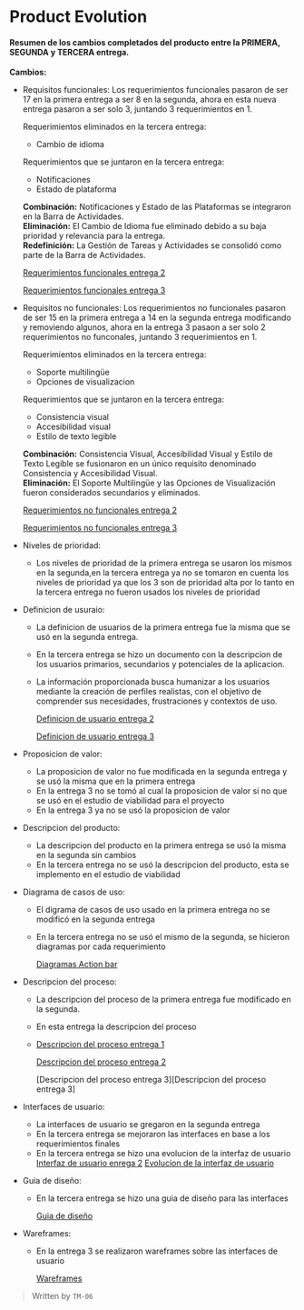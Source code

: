 # Product Evolution
#### Resumen de los cambios completados del producto entre la PRIMERA, SEGUNDA y TERCERA entrega.

**Cambios:**
- Requisitos funcionales: Los requerimientos funcionales pasaron de ser 17 en la primera entrega a ser 8 en la segunda, ahora en esta nueva entrega pasaron a ser solo 3, juntando 3 requerimientos en 1.

  Requerimientos eliminados en la tercera entrega:
    - Cambio de idioma
     
    Requerimientos que se juntaron en la tercera entrega:
    - Notificaciones
    - Estado de plataforma
       
   **Combinación:** Notificaciones y Estado de las Plataformas se integraron en la Barra de Actividades.  
   **Eliminación:** El Cambio de Idioma fue eliminado debido a su baja prioridad y relevancia para la entrega.  
   **Redefinición:** La Gestión de Tareas y Actividades se consolidó como parte de la Barra de Actividades.  
      
   [Requerimientos funcionales entrega 2][Requerimientos funcionales entrega 2]

   [Requerimientos funcionales entrega 3][Requerimientos funcionales entrega 3]
- Requisitos no funcionales: Los requerimientos no funcionales pasaron de ser 15 en la primera entrega a 14 en la segunda entrega modificando y removiendo algunos, ahora en la entrega 3 pasaon a ser solo 2 requerimientos no funconales, juntando 3 requerimientos en 1.

  Requerimientos eliminados en la tercera entrega:
  - Soporte multilingüe
  - Opciones de visualizacion
    
  Requerimientos que se juntaron en la tercera entrega:
  - Consistencia visual
  - Accesibilidad visual
  - Estilo de texto legible
    
   **Combinación:** Consistencia Visual, Accesibilidad Visual y Estilo de Texto Legible se fusionaron en un único requisito denominado Consistencia y Accesibilidad Visual.  
   **Eliminación:** El Soporte Multilingüe y las Opciones de Visualización fueron considerados secundarios y eliminados.  

    [Requerimientos no funcionales entrega 2][Requerimientos no funcionales entrega 2]
  
    [Requerimientos no funcionales entrega 3][Requerimientos no funcionales entrega 3]
  
- Niveles de prioridad:
  - Los niveles de prioridad de la primera entrega se usaron los mismos en la segunda,en la tercera entrega ya no se tomaron en cuenta los niveles de prioridad ya que los 3 son de prioridad alta por lo tanto en la tercera entrega no fueron usados los niveles de prioridad

- Definicion de usuraio:
  - La definicion de usuarios de la primera entrega fue la misma que se usó en la segunda entrega.
  - En la tercera entrega se hizo un documento con la descripcion de los usuarios primarios, secundarios y potenciales de la aplicacion.
  - La información proporcionada busca humanizar a los usuarios mediante la creación de perfiles realistas, con el objetivo de comprender sus necesidades, frustraciones y contextos de uso. 

    [Definicion de usuario entrega 2][Definicion de usuario entrega 2]
    
    [Definicion de usuario entrega 3][Definicion de usuario entrega 3]

- Proposicion de valor:
  - La proposicion de valor no fue modificada en la segunda entrega y se usó la misma que en la primera entrega
  - En la entrega 3 no se tomó al cual la proposicion de valor si no que se usó en el estudio de viabilidad para el proyecto
  - En la entrega 3 ya no se usó la proposicion de valor

- Descripcion del producto:
  - La descripcion del producto en la primera entrega se usó la misma en la segunda sin cambios
  - En la tercera entrega no se usó la descripcion del producto, esta se implemento en el estudio de viabilidad

- Diagrama de casos de uso:
  - El digrama de casos de uso usado en la primera entrega no se modificó en la segunda entrega
  - En la tercera entrega no se usó el mismo de la segunda, se hicieron diagramas por cada requerimiento
    
    [Diagramas Action bar][Diagramas Action bar]
- Descripcion del proceso:
  - La descripcion del proceso de la primera entrega fue modificado en la segunda.
  - En esta entrega la descripcion del proceso
  - 
    [Descripcion del proceso entrega 1][Descripcion del proceso entrega 1]
    
    [Descripcion del proceso entrega 2][Descripcion del proceso entrega 2]
    
    [Descripcion del proceso entrega 3][Descripcion del proceso entrega 3]

- Interfaces de usuario:
  - La interfaces de usuario se gregaron en la segunda entrega
  - En la tercera entrega se mejoraron las interfaces en base a los requerimientos finales
  - En la tercera entrega se hizo una evolucion de la interfaz de usuario
    [Interfaz de usuario enrega 2][Interfaz de usuario enrega 2]
    [Evolucion de la interfaz de usuario][Evolucion de la interfaz de usuario]

- Guia de diseño:
  - En la tercera entrega se hizo una guia de diseño para las interfaces

    [Guia de diseño][Guia de diseño]

- Wareframes:
  - En la entrega 3 se realizaron wareframes sobre las interfaces de usuario

    [Wareframes][Wareframes]
 


>Written by `TM-06`


  [Requerimientos funcionales entrega 2]:https://github.com/Ozia112/Team-2-FSE-repo/blob/FIS-Project-Stage-2/(C)Requirements/FunctionalRequirements.md
  [Requerimientos funcionales entrega 3]:https://github.com/Ozia112/Team-2-FSE-repo/tree/department.Product/Requirements/(C)Requirements/FunctionalRequirements
  [Requerimientos no funcionales entrega 2]:https://github.com/Ozia112/Team-2-FSE-repo/blob/FIS-Project-Stage-2/(C)Requirements/NonFunctionalRequirements.md
  [Requerimientos no funcionales entrega 3]:https://github.com/Ozia112/Team-2-FSE-repo/blob/department.Product/Requirements/(C)Requirements/NonFunctionalRequirements.md
  [Definicion de usuario entrega 2]:https://github.com/Ozia112/Team-2-FSE-repo/blob/FIS-Project-Stage-2/(B)Product/DefinitionOfUsersClients.md
  [Definicion de usuario entrega 3]:https://github.com/Ozia112/Team-2-FSE-repo/blob/department.Product/Requirements/(B)Product/UsersDefinition.md
  [Diagramas Action bar]:https://github.com/Ozia112/Team-2-FSE-repo/blob/department.Product/Requirements/(C)Requirements/FunctionalRequirements/RF-02_ActionBar.md#uady-hubs-data-behavior
  [Descripcion del proceso entrega 1]:https://github.com/Ozia112/Team-2-FSE-repo/blob/FIS-Project-Stage-1/D_task/Process%20description.md
  [Descripcion del proceso entrega 2]:https://github.com/Ozia112/Team-2-FSE-repo/blob/FIS-Project-Stage-2/(D)Process/Process%20description.md
  [Interfaz de usuario enrega 2]:https://github.com/Ozia112/Team-2-FSE-repo/blob/FIS-Project-Stage-2/(G)Design/InterfaceSketch.md
  [Evolucion de la interfaz de usuario]:https://github.com/Ozia112/Team-2-FSE-repo/blob/department.Design/(G)Design/Evolution%20of%20user%20interface.md
  [Guia de diseño]:https://github.com/Ozia112/Team-2-FSE-repo/blob/department.Design/(G)Design/Guia%20de%20dise%C3%B1o.md
  [Wareframes]:https://www.figma.com/proto/m0cFFpXTLMjPUJ9HLpExdP/UADY-HUB?node-id=390-3141&node-type=canvas&t=RnHxfKcmh4wAVsUT-0&scaling=scale-down&content-scaling=fixed&starting-point-node-id=1%3A2&show-proto-sidebar=1

